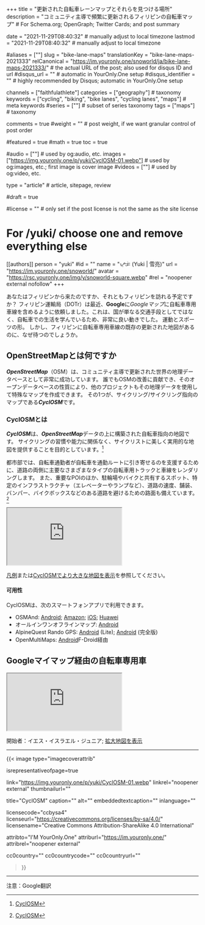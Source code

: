 +++
title = "更新された自転車レーンマップとそれらを見つける場所"
description = "コミュニティ主導で頻繁に更新されるフィリピンの自転車マップ"                                                    # For Schema.org; OpenGraph; Twitter Cards; and post summary

date = "2021-11-29T08:40:32"                                        # manually adjust to local timezone
lastmod = "2021-11-29T08:40:32"                                        # manually adjust to local timezone

#aliases = [""]
slug = "bike-lane-maps"
translationKey = "bike-lane-maps-2021333"
relCanonical = "https://im.youronly.one/snoworld/ja/bike-lane-maps-2021333/"                                                   # the actual URL of the post; also used for disqus ID and url
#disqus_url = ""                                                    # automatic in YourOnly.One setup
#disqus_identifier = ""                                             # highly recommended by Disqus; automatic in YourOnly.One setup

channels = ["faithfulathlete"]
categories = ["geography"]                                                   # taxonomy
keywords = ["cycling", "biking", "bike lanes", "cycling lanes", "maps"]                                                     # meta keywords
#series = [""]                                                       # subset of series taxonomy
tags = ["maps"]                                                         # taxonomy

comments = true
#weight = ""                                                        # post weight, if we want granular control of post order

#featured = true
#math = true
toc = true

#audio = [""]                                                        # used by og:audio, etc.
images = ["https://img.youronly.one/p/yuki/CyclOSM-01.webp"]                                                       # used by og:images, etc.; first image is cover image
#videos = [""]                                                       # used by og:video, etc.

type = "article"                                                           # article, sitepage, review

#draft = true

#license = ""                                                       # only set if the post license is not the same as the site license

# For /yuki/ choose one and remove everything else
[[authors]]
  person = "yuki"
  #id = ""
  name = "ᜌᜓᜃᜒ (Yuki | 雪亮)"
  url = "https://im.youronly.one/snoworld/"
  avatar = "https://rsc.youronly.one/img/y/snoworld-square.webp"
  #rel = "noopener external nofollow"
+++

あなたはフィリピンから来たのですか、それともフィリピンを訪れる予定ですか？ フィリピン運輸局（DOTr）は最近、**Google**に*Googleマップ*に自転車専用車線を含めるように依頼しました。これは、国が単なる交通手段としてではなく、自転車での生活を学んでいるため、非常に良い動きでした。 運動とスポーツの形。 しかし、フィリピンに自転車専用車線の既存の更新された地図があるのに、なぜ待つのでしょうか。

<!--more-->

## OpenStreetMapとは何ですか

***OpenStreetMap***（OSM）は、コミュニティ主導で更新された世界の地理データベースとして非常に成功しています。 誰でもOSMの改善に貢献でき、そのオープンデータベースの性質により、他のプロジェクトもその地理データを使用して特殊なマップを作成できます。 その1つが、サイクリング/サイクリング指向のマップである***CyclOSM***です。

### CyclOSMとは

***CyclOSM***は、***OpenStreetMap***データの上に構築された自転車指向の地図です。 サイクリングの習慣や能力に関係なく、サイクリストに美しく実用的な地図を提供することを目的としています。[^a]

都市部では、自転車通勤者が自転車を通勤ルートに引き寄せるのを支援するために、道路の両側に主要なさまざまなタイプの自転車用トラックと車線をレンダリングします。 また、重要なPOIのほか、駐輪場やバイクと共有するスポット、特定のインフラストラクチャ（エレベーターやランプなど）、道路の速度、舗装、バンパー、バイクボックスなどのある道路を避けるための路面も備えています。[^a]

[^a]: [CyclOSM](https://www.cyclosm.org)

<div class="responsive_embedframe"><iframe src="https://www.openstreetmap.org/export/embed.html?bbox=120.96642494201662%2C14.524183738283355%2C121.09156608581543%2C14.590560833157706&amp;layer=cyclosm" sandbox="allow-same-origin allow-scripts" allow="accelerometer; encrypted-media; gyroscope; picture-in-picture; fullscreen"></iframe></div>

[凡例](https://www.cyclosm.org/legend.html)または[CyclOSMでより大きな地図を表示](https://www.cyclosm.org/#map=14/14.5597/121.0365/cyclosm)を参照してください。

#### 可用性

CyclOSMは、次のスマートフォンアプリで利用できます。

- OSMAnd: [Android](https://play.google.com/store/apps/details?id=net.osmand.plus); [Amazon](http://www.amazon.com/gp/product/B00D0SEGMC/ref=mas_pm_OsmAnd-Maps-Navigation); [iOS](https://itunes.apple.com/app/apple-store/id934850257?pt=2123532&ct=WebSite&mt=8); [Huawei](https://appgallery.huawei.com/app/C101486545)
- オールインワンオフラインマップ: [Android](https://play.google.com/store/apps/details?id=net.psyberia.offlinemaps)
- AlpineQuest Rando GPS: [Android](https://play.google.com/store/apps/details?id=psyberia.alpinequest.free) (Lite); [Android](https://play.google.com/store/apps/details?id=psyberia.alpinequest.full) (完全版)
- OpenMultiMaps: [Android](https://f-droid.org/packages/app.fedilab.openmaps/)F-Droid経由

## Googleマイマップ経由の自転車専用車

<div class="responsive_embedframe"><iframe src="https://www.google.com/maps/d/embed?mid=1MUEnacNSB60OpJQG0ViAnzJ6ECrA5z7p" sandbox="allow-same-origin allow-scripts" allow="accelerometer; encrypted-media; gyroscope; picture-in-picture; fullscreen"></iframe></div>

開始者：イエス・イスラエル・ジュニア; [拡大地図を表示](https://www.google.com/maps/d/viewer?mid=1MUEnacNSB60OpJQG0ViAnzJ6ECrA5z7p&ll=14.598237980859727%2C121.0651953487783&z=13)

---

{{< image
  type="imagecoverattrib"

  isrepresentativeofpage=true

  link="https://img.youronly.one/p/yuki/CyclOSM-01.webp"
  linkrel="noopener external"
  thumbnailurl=""

  title="CyclOSM"
  caption=""
  alt=""
  embeddedtextcaption=""
  inlanguage=""

  licensecode="ccbysa4"
  licenseurl="https://creativecommons.org/licenses/by-sa/4.0/"
  licensename="Creative Commons Attribution-ShareAlike 4.0 International"

  attribto="I'M YourOnly.One"
  attriburl="https://im.youronly.one/"
  attribrel="noopener external"

  cc0country=""
  cc0countrycode=""
  cc0countryurl=""
>}}

---

注意：Google翻訳
